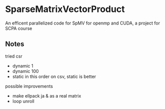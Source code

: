 # SparseMatrixVectorProduct
An efficent parallelized code for SpMV for openmp and CUDA, a project for SCPA course

## Notes

tried csr
- dynamic 1
- dynamic 100
- static
in this order on csv, static is better

possible improvements
- make ellpack ja & as a real matrix
- loop unroll

